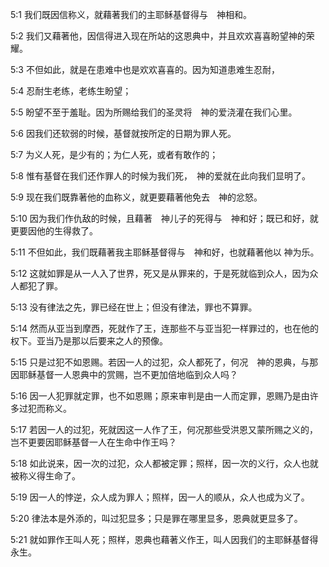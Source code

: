 <a id="1"></a>5:1  我们既因信称义，就藉著我们的主耶稣基督得与　神相和。  

<a id="2"></a>5:2  我们又藉著他，因信得进入现在所站的这恩典中，并且欢欢喜喜盼望神的荣耀。  

<a id="3"></a>5:3  不但如此，就是在患难中也是欢欢喜喜的。因为知道患难生忍耐，  

<a id="4"></a>5:4  忍耐生老练，老练生盼望；  

<a id="5"></a>5:5  盼望不至于羞耻。因为所赐给我们的圣灵将　神的爱浇灌在我们心里。  

<a id="6"></a>5:6  因我们还软弱的时候，基督就按所定的日期为罪人死。  

<a id="7"></a>5:7  为义人死，是少有的；为仁人死，或者有敢作的；  

<a id="8"></a>5:8  惟有基督在我们还作罪人的时候为我们死，　神的爱就在此向我们显明了。  

<a id="9"></a>5:9  现在我们既靠著他的血称义，就更要藉著他免去　神的忿怒。  

<a id="10"></a>5:10  因为我们作仇敌的时候，且藉著　神儿子的死得与　神和好；既已和好，就更要因他的生得救了。  

<a id="11"></a>5:11  不但如此，我们既藉著我主耶稣基督得与　神和好，也就藉著他以 神为乐。　  

<a id="12"></a>5:12  这就如罪是从一人入了世界，死又是从罪来的，于是死就临到众人，因为众人都犯了罪。  

<a id="13"></a>5:13  没有律法之先，罪已经在世上；但没有律法，罪也不算罪。  

<a id="14"></a>5:14  然而从亚当到摩西，死就作了王，连那些不与亚当犯一样罪过的，也在他的权下。亚当乃是那以后要来之人的预像。  

<a id="15"></a>5:15  只是过犯不如恩赐。若因一人的过犯，众人都死了，何况　神的恩典，与那因耶稣基督一人恩典中的赏赐，岂不更加倍地临到众人吗？  

<a id="16"></a>5:16  因一人犯罪就定罪，也不如恩赐；原来审判是由一人而定罪，恩赐乃是由许多过犯而称义。  

<a id="17"></a>5:17  若因一人的过犯，死就因这一人作了王，何况那些受洪恩又蒙所赐之义的，岂不更要因耶稣基督一人在生命中作王吗？  

<a id="18"></a>5:18  如此说来，因一次的过犯，众人都被定罪；照样，因一次的义行，众人也就被称义得生命了。  

<a id="19"></a>5:19  因一人的悖逆，众人成为罪人；照样，因一人的顺从，众人也成为义了。  

<a id="20"></a>5:20  律法本是外添的，叫过犯显多；只是罪在哪里显多，恩典就更显多了。  

<a id="21"></a>5:21  就如罪作王叫人死；照样，恩典也藉著义作王，叫人因我们的主耶稣基督得永生。  
